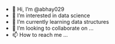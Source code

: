 - 👋 Hi, I’m @abhay029
- 👀 I’m interested in data science
- 🌱 I’m currently learning data structures
- 💞️ I’m looking to collaborate on ...
- 📫 How to reach me ...

<!---
abhay029/abhay029 is a ✨ special ✨ repository because its `README.md` (this file) appears on your GitHub profile.
You can click the Preview link to take a look at your changes.
--->
